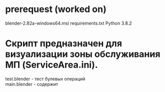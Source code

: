 # prerequest (worked on)

blender-2.82a-windows64.msi
requirements.txt
Python 3.8.2

# Скрипт предназначен для визуализации зоны обслуживания МП (ServiceArea.ini).
test.blender - тест булевых операций     
main.blender - содержит     